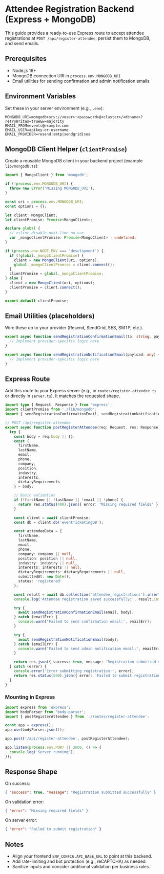 # Attendee Registration Backend (Express + MongoDB)

This guide provides a ready-to-use Express route to accept attendee registrations at `POST /api/register-attendee`, persist them to MongoDB, and send emails.

## Prerequisites
- Node.js 18+
- MongoDB connection URI in `process.env.MONGODB_URI`
- Email utilities for sending confirmation and admin notification emails

## Environment Variables
Set these in your server environment (e.g., `.env`):

```
MONGODB_URI=mongodb+srv://<user>:<password>@<cluster>/<dbname>?retryWrites=true&w=majority
EMAIL_FROM=events@example.com
EMAIL_USER=apikey-or-username
EMAIL_PROVIDER=resend|smtp|sendgrid|ses
```

## MongoDB Client Helper (`clientPromise`)
Create a reusable MongoDB client in your backend project (example `lib/mongodb.ts`):

```ts
import { MongoClient } from 'mongodb';

if (!process.env.MONGODB_URI) {
  throw new Error('Missing MONGODB_URI');
}

const uri = process.env.MONGODB_URI;
const options = {};

let client: MongoClient;
let clientPromise: Promise<MongoClient>;

declare global {
  // eslint-disable-next-line no-var
  var _mongoClientPromise: Promise<MongoClient> | undefined;
}

if (process.env.NODE_ENV === 'development') {
  if (!global._mongoClientPromise) {
    client = new MongoClient(uri, options);
    global._mongoClientPromise = client.connect();
  }
  clientPromise = global._mongoClientPromise;
} else {
  client = new MongoClient(uri, options);
  clientPromise = client.connect();
}

export default clientPromise;
```

## Email Utilities (placeholders)
Wire these up to your provider (Resend, SendGrid, SES, SMTP, etc.).

```ts
export async function sendRegistrationConfirmationEmail(to: string, payload: any) {
  // Implement provider-specific logic here
}

export async function sendRegistrationNotificationEmail(payload: any) {
  // Implement provider-specific logic here
}
```

## Express Route
Add this route to your Express server (e.g., in `routes/register-attendee.ts` or directly in `server.ts`). It matches the requested shape.

```ts
import type { Request, Response } from 'express';
import clientPromise from './lib/mongodb';
import { sendRegistrationConfirmationEmail, sendRegistrationNotificationEmail } from './lib/emails';

// POST /api/register-attendee
export async function postRegisterAttendee(req: Request, res: Response) {
  try {
    const body = req.body || {};
    const {
      firstName,
      lastName,
      email,
      phone,
      company,
      position,
      industry,
      interests,
      dietaryRequirements
    } = body;

    // Basic validation
    if (!firstName || !lastName || !email || !phone) {
      return res.status(400).json({ error: 'Missing required fields' });
    }

    const client = await clientPromise;
    const db = client.db('eventTicketingDB');

    const attendeeData = {
      firstName,
      lastName,
      email,
      phone,
      company: company || null,
      position: position || null,
      industry: industry || null,
      interests: interests || null,
      dietaryRequirements: dietaryRequirements || null,
      submittedAt: new Date(),
      status: 'registered'
    };

    const result = await db.collection('attendee_registrations').insertOne(attendeeData);
    console.log('Attendee registration saved successfully:', result.insertedId);

    try {
      await sendRegistrationConfirmationEmail(email, body);
    } catch (emailErr) {
      console.warn('Failed to send confirmation email:', emailErr);
    }

    try {
      await sendRegistrationNotificationEmail(body);
    } catch (emailErr) {
      console.warn('Failed to send admin notification email:', emailErr);
    }

    return res.json({ success: true, message: 'Registration submitted successfully' });
  } catch (error) {
    console.error('Error submitting registration:', error);
    return res.status(500).json({ error: 'Failed to submit registration' });
  }
}
```

### Mounting in Express

```ts
import express from 'express';
import bodyParser from 'body-parser';
import { postRegisterAttendee } from './routes/register-attendee';

const app = express();
app.use(bodyParser.json());

app.post('/api/register-attendee', postRegisterAttendee);

app.listen(process.env.PORT || 3000, () => {
  console.log('Server running');
});
```

## Response Shape
On success:

```json
{ "success": true, "message": "Registration submitted successfully" }
```

On validation error:

```json
{ "error": "Missing required fields" }
```

On server error:

```json
{ "error": "Failed to submit registration" }
```

## Notes
- Align your frontend `ENV_CONFIG.API_BASE_URL` to point at this backend.
- Add rate-limiting and bot protection (e.g., reCAPTCHA) as needed.
- Sanitize inputs and consider additional validation per business rules.


